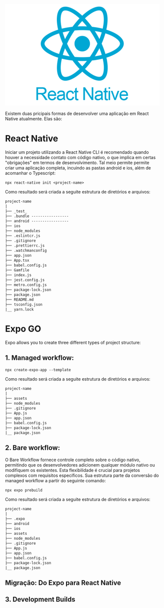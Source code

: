 <div align="center">
 <img src="./assets/react.png">
</div>

Existem duas pricipais formas de desenvolver uma aplicação em React Native atualmente. Elas são:

<h1>React Native</h1>

Iniciar um projeto utilizando a React Native CLI é recomendado quando houver a necessidade contato com código nativo, o que implica em certas "obrigações" em termos de desenvolvimento. Tal meio permite permite criar uma aplicação completa, incuindo as pastas android e ios, além de acomanhar o Typescript:

    npx react-native init <project-name>

Como resultado será criada a seguite estrutura de diretórios e arquivos:

    project-name
    |
    ├── _test_
    ├── .bundle -----------------
    ├── android -----------------
    ├── ios
    ├── node_modules
    ├── .eslintcr.js
    ├── .gitignore
    ├── .prettierrc.js
    ├── .watchmanconfig
    ├── app.json
    ├── App.tsx
    ├── babel.config.js
    ├── Gamfile
    ├── index.js
    ├── jest.config.js
    ├── metro.config.js
    ├── package-lock.json
    ├── package.json
    ├── README.md
    ├── tsconfig.json
    |__ yarn.lock

<h1>Expo GO</h1>

Expo allows you to create three different types of project structure:

<h2>1. Managed workflow:</h2>

    npx create-expo-app --template

Como resultado será criada a seguite estrutura de diretórios e arquivos:

    project-name
    |
    ├── assets
    ├── node_modules
    ├── .gitignore
    ├── App.js
    ├── app.json
    ├── babel.config.js
    ├── package-lock.json
    |__ package.json

<h2>2. Bare workflow:</h2>

O Bare Workflow fornece controle completo sobre o código nativo, permitindo que os desenvolvedores adicionem qualquer módulo nativo ou modifiquem os existentes. Esta flexibilidade é crucial para projetos complexos com requisitos específicos. Sua estrutura parte da conversão do managed workflow a partir do seguinte comando:

    npx expo prebuild

Como resultado será criada a seguite estrutura de diretórios e arquivos:

    project-name
    |
    ├── .expo
    ├── android
    ├── ios
    ├── assets
    ├── node_modules
    ├── .gitignore
    ├── App.js
    ├── app.json
    ├── babel.config.js
    ├── package-lock.json
    |__ package.json

<h2>Migração: Do Expo para React Native</h2>

<h2>3. Development Builds</h2>
